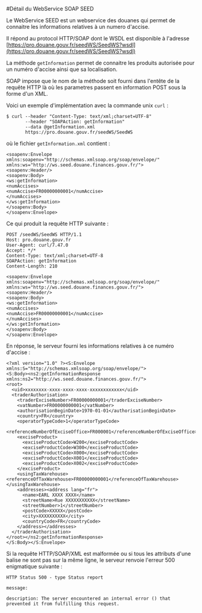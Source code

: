 #Détail du WebService SOAP SEED

Le WebService SEED est un webservice des douanes qui permet de connaitre les informations relatives à un numero d'accise.

Il répond au protocol HTTP/SOAP dont le WSDL est disponible à l'adresse [https://pro.douane.gouv.fr/seedWS/SeedWS?wsdl](https://pro.douane.gouv.fr/seedWS/SeedWS?wsdl)

La méthode ``getInformation`` permet de connaitre les produits autorisée pour un numéro d'accise ainsi que sa localisation.

SOAP impose que le nom de la méthode soit fourni dans l'entête de la requête HTTP là où les parametres passent en information POST sous la forme d'un XML.

Voici un exemple d'implémentation avec la commande unix ``curl`` :

    $ curl --header "Content-Type: text/xml;charset=UTF-8"
           --header "SOAPAction: getInformation"
           --data @getInformation.xml
           https://pro.douane.gouv.fr/seedWS/SeedWS

où le fichier ``getInformation.xml`` contient :

    <soapenv:Envelope xmlns:soapenv="http://schemas.xmlsoap.org/soap/envelope/" xmlns:ws="http://ws.seed.douane.finances.gouv.fr/">
    <soapenv:Header/>
    <soapenv:Body>
    <ws:getInformation>
    <numAccises>
    <numAccise>FR00000000001</numAccise>
    </numAccises>
    </ws:getInformation>
    </soapenv:Body>
    </soapenv:Envelope>


Ce qui produit la requête HTTP suivante :

    POST /seedWS/SeedWS HTTP/1.1
    Host: pro.douane.gouv.fr
    User-Agent: curl/7.47.0
    Accept: */*
    Content-Type: text/xml;charset=UTF-8
    SOAPAction: getInformation
    Content-Length: 210
    
    <soapenv:Envelope xmlns:soapenv="http://schemas.xmlsoap.org/soap/envelope/" xmlns:ws="http://ws.seed.douane.finances.gouv.fr/">
    <soapenv:Header/>
    <soapenv:Body>
    <ws:getInformation>
    <numAccises>
    <numAccise>FR00000000001</numAccise>
    </numAccises>
    </ws:getInformation>
    </soapenv:Body>
    </soapenv:Envelope>

En réponse, le serveur fourni les informations relatives à ce numéro d'accise :

    <?xml version="1.0" ?><S:Envelope xmlns:S="http://schemas.xmlsoap.org/soap/envelope/">
    <S:Body><ns2:getInformationResponse xmlns:ns2="http://ws.seed.douane.finances.gouv.fr/">
    <root>
      <uid>xxxxxxxx-xxxx-xxxx-xxxx-xxxxxxxxxxxx</uid>
      <traderAuthorisation>
        <traderExciseNumber>FR00000000001</traderExciseNumber>
        <vatNumber>FR00000000001</vatNumber>
        <authorisationBeginDate>1970-01-01</authorisationBeginDate>
        <country>FR</country>
        <operatorTypeCode>1</operatorTypeCode>
        <referenceNumberOfExciseOffice>FR000001</referenceNumberOfExciseOffice>
        <exciseProduct>
          <exciseProductCode>W200</exciseProductCode>
          <exciseProductCode>W300</exciseProductCode>
          <exciseProductCode>X000</exciseProductCode>
          <exciseProductCode>X001</exciseProductCode>
          <exciseProductCode>X002</exciseProductCode>
        </exciseProduct>
        <usingTaxWarehouse><referenceOfTaxWarehouse>FR00000000001</referenceOfTaxWarehouse></usingTaxWarehouse>
        <addresses><address lang="fr">
          <name>EARL XXXX XXXX</name>
          <streetName>Rue XXXXXXXXXXX</streetName>
          <streetNumber>1</streetNumber>
          <postCode>XXXXX</postCode>
          <city>XXXXXXXXXX</city>
          <countryCode>FR</countryCode>
        </address></addresses>
      </traderAuthorisation>
    </root></ns2:getInformationResponse>
    </S:Body></S:Envelope>

Si la requête HTTP/SOAP/XML est malformée ou si tous les attributs d'une balise ne sont pas sur la même ligne, le serveur renvoie l'erreur 500 enigmatique suivante :

    HTTP Status 500 - type Status report
    
    message:

    description: The server encountered an internal error () that prevented it from fulfilling this request.

